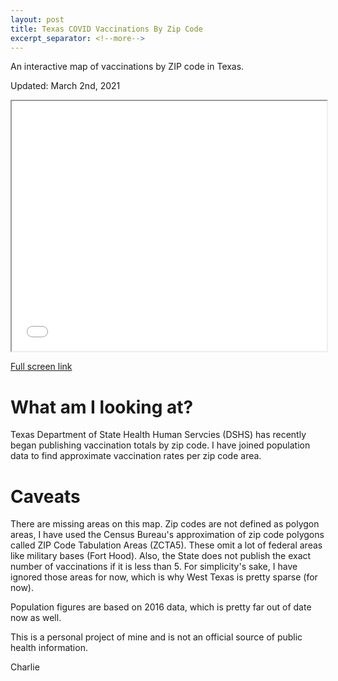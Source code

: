 ```yaml
---
layout: post
title: Texas COVID Vaccinations By Zip Code
excerpt_separator: <!--more-->
---
```


An interactive map of vaccinations by ZIP code in Texas.

<!--more-->

Updated: March 2nd, 2021

<iframe src='/maps/zip-code-map.html'
        width='100%' height='400px'>
</iframe>

[Full screen link](http://modalshift.co/maps/zip-code-map.html)

# What am I looking at?

Texas Department of State Health Human Servcies (DSHS) has recently began publishing vaccination totals by zip code. I have joined population data to find approximate vaccination rates per zip code area.

# Caveats

There are missing areas on this map. Zip codes are not defined as polygon areas, I have used the Census Bureau's approximation of zip code polygons called ZIP Code Tabulation Areas (ZCTA5). These omit a lot of federal areas like military bases (Fort Hood). Also, the State does not publish the exact number of vaccinations if it is less than 5. For simplicity's sake, I have ignored those areas for now, which is why West Texas is pretty sparse (for now).

Population figures are based on 2016 data, which is pretty far out of date now as well. 

This is a personal project of mine and is not an official source of public health information. 

Charlie
